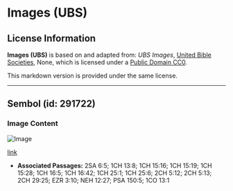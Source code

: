 # Images (UBS)

## License Information

**Images (UBS)** is based on and adapted from: _UBS Images_, [United Bible Societies](https://unitedbiblesocieties.org/), None, which is licensed under a [Public Domain CC0](https://creativecommons.org/public-domain/cc0/).

This markdown version is provided under the same license.



--------------------------------

## Sembol (id: 291722)

### Image Content

![Image](https://cdn.aquifer.bible/aquifer-content/resources/Media/WEB-0514_cymbals.jpg)

[link](https://cdn.aquifer.bible/aquifer-content/resources/Media/WEB-0514_cymbals.jpg)

* **Associated Passages:** 2SA 6:5; 1CH 13:8; 1CH 15:16; 1CH 15:19; 1CH 15:28; 1CH 16:5; 1CH 16:42; 1CH 25:1; 1CH 25:6; 2CH 5:12; 2CH 5:13; 2CH 29:25; EZR 3:10; NEH 12:27; PSA 150:5; 1CO 13:1

